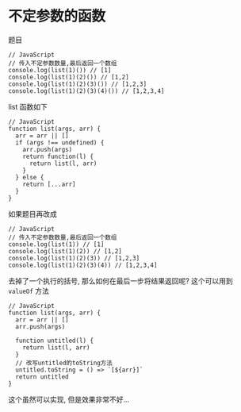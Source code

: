 # 不定参数的函数

题目

``` JS
// JavaScript
// 传入不定参数数量,最后返回一个数组
console.log(list(1)()) // [1]
console.log(list(1)(2)()) // [1,2]
console.log(list(1)(2)(3)()) // [1,2,3]
console.log(list(1)(2)(3)(4)()) // [1,2,3,4]
```

list 函数如下

``` JS
// JavaScript
function list(args, arr) {
  arr = arr || []
  if (args !== undefined) {
    arr.push(args)
    return function(l) {
      return list(l, arr)
    }
  } else {
    return [...arr]
  }
}
```

如果题目再改成

``` JS
// JavaScript
// 传入不定参数数量,最后返回一个数组
console.log(list(1)) // [1]
console.log(list(1)(2)) // [1,2]
console.log(list(1)(2)(3)) // [1,2,3]
console.log(list(1)(2)(3)(4)) // [1,2,3,4]
```

去掉了一个执行的括号, 那么如何在最后一步将结果返回呢? 这个可以用到 `valueOf` 方法

``` JS
// JavaScript
function list(args, arr) {
  arr = arr || []
  arr.push(args)

  function untitled(l) {
    return list(l, arr)
  }
  // 改写untitled的toString方法
  untitled.toString = () => `[${arr}]` 
  return untitled
}
```

这个虽然可以实现, 但是效果非常不好... 


